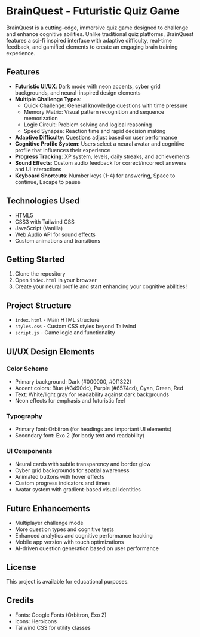 # BrainQuest - Futuristic Quiz Game

BrainQuest is a cutting-edge, immersive quiz game designed to challenge and enhance cognitive abilities. Unlike traditional quiz platforms, BrainQuest features a sci-fi inspired interface with adaptive difficulty, real-time feedback, and gamified elements to create an engaging brain training experience.

## Features

- **Futuristic UI/UX**: Dark mode with neon accents, cyber grid backgrounds, and neural-inspired design elements
- **Multiple Challenge Types**:
  - Quick Challenge: General knowledge questions with time pressure
  - Memory Matrix: Visual pattern recognition and sequence memorization
  - Logic Circuit: Problem solving and logical reasoning
  - Speed Synapse: Reaction time and rapid decision making
- **Adaptive Difficulty**: Questions adjust based on user performance
- **Cognitive Profile System**: Users select a neural avatar and cognitive profile that influences their experience
- **Progress Tracking**: XP system, levels, daily streaks, and achievements
- **Sound Effects**: Custom audio feedback for correct/incorrect answers and UI interactions
- **Keyboard Shortcuts**: Number keys (1-4) for answering, Space to continue, Escape to pause

## Technologies Used

- HTML5
- CSS3 with Tailwind CSS
- JavaScript (Vanilla)
- Web Audio API for sound effects
- Custom animations and transitions

## Getting Started

1. Clone the repository
2. Open `index.html` in your browser
3. Create your neural profile and start enhancing your cognitive abilities!

## Project Structure

- `index.html` - Main HTML structure
- `styles.css` - Custom CSS styles beyond Tailwind
- `script.js` - Game logic and functionality

## UI/UX Design Elements

### Color Scheme
- Primary background: Dark (#000000, #0f1322)
- Accent colors: Blue (#3490dc), Purple (#6574cd), Cyan, Green, Red
- Text: White/light gray for readability against dark backgrounds
- Neon effects for emphasis and futuristic feel

### Typography
- Primary font: Orbitron (for headings and important UI elements)
- Secondary font: Exo 2 (for body text and readability)

### UI Components
- Neural cards with subtle transparency and border glow
- Cyber grid backgrounds for spatial awareness
- Animated buttons with hover effects
- Custom progress indicators and timers
- Avatar system with gradient-based visual identities

## Future Enhancements

- Multiplayer challenge mode
- More question types and cognitive tests
- Enhanced analytics and cognitive performance tracking
- Mobile app version with touch optimizations
- AI-driven question generation based on user performance

## License

This project is available for educational purposes.

## Credits

- Fonts: Google Fonts (Orbitron, Exo 2)
- Icons: Heroicons
- Tailwind CSS for utility classes 